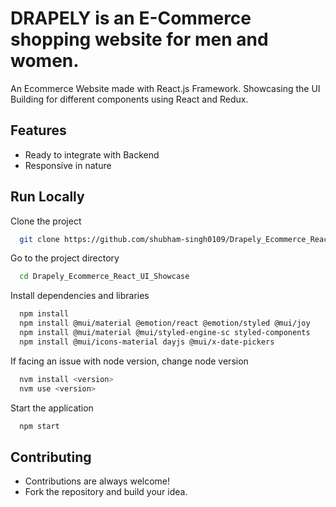 # DRAPELY is an E-Commerce shopping website for men and women.

An Ecommerce Website made with React.js Framework. Showcasing the UI Building for different components using React and Redux. 

## Features

- Ready to integrate with Backend
- Responsive in nature

## Run Locally

Clone the project

```bash
  git clone https://github.com/shubham-singh0109/Drapely_Ecommerce_React_UI_Showcase.git
```

Go to the project directory

```bash
  cd Drapely_Ecommerce_React_UI_Showcase
```

Install dependencies and libraries

```bash
  npm install
  npm install @mui/material @emotion/react @emotion/styled @mui/joy
  npm install @mui/material @mui/styled-engine-sc styled-components
  npm install @mui/icons-material dayjs @mui/x-date-pickers
```
If facing an issue with node version, change node version

```bash
  nvm install <version>
  nvm use <version>
```

Start the application

```bash
  npm start
```

## Contributing

- Contributions are always welcome!
- Fork the repository and build your idea.



